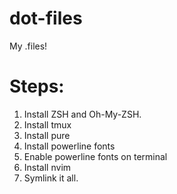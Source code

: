 # dot-files
My .files!

# Steps:
1. Install ZSH and Oh-My-ZSH.
2. Install tmux
  1. Install pure
  2. Install powerline fonts
  3. Enable powerline fonts on terminal
3. Install nvim
4. Symlink it all.
